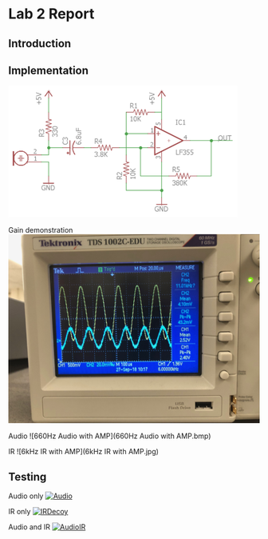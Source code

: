 # Lab 2 Report

## Introduction


## Implementation
![AmpSchematic](Media/AmpSchematic.PNG)


Gain demonstration
![Gain](Gain.jpg)


Audio
![660Hz Audio with AMP](660Hz Audio with AMP.bmp)


IR
![6kHz IR with AMP](6kHz IR with AMP.jpg)

## Testing
Audio only
[![Audio](http://img.youtube.com/vi/_ZcNHMHUNOg/0.jpg)](http://www.youtube.com/watch?v=_ZcNHMHUNOg)

IR only
[![IRDecoy](http://img.youtube.com/vi/bU6DcMbJmxA/0.jpg)](http://www.youtube.com/watch?v=bU6DcMbJmxA)

Audio and IR
[![AudioIR](http://img.youtube.com/vi/3XAn1rwMJDE/0.jpg)](http://www.youtube.com/watch?v=3XAn1rwMJDE)


